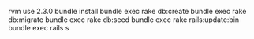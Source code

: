 rvm use 2.3.0
bundle install
bundle exec rake db:create
bundle exec rake db:migrate
bundle exec rake db:seed
bundle exec rake rails:update:bin
bundle exec rails s